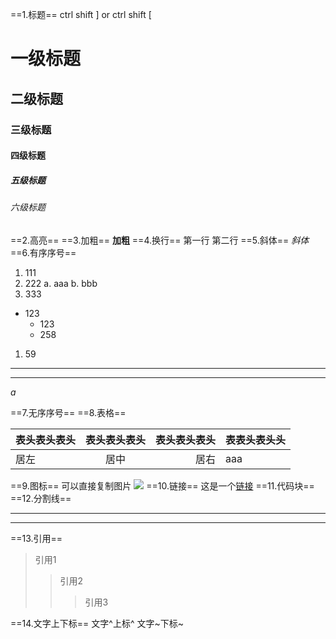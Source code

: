 ==1.标题== ctrl shift ] or ctrl shift [
# 一级标题
## 二级标题
### 三级标题
#### 四级标题
##### 五级标题
###### 六级标题
==2.高亮==
==3.加粗==
**加粗**
==4.换行==
第一行
第二行
==5.斜体==
*斜体*
==6.有序序号==
1. 111
2. 222
   a. aaa
   b. bbb
3. 333
- 123
  * 123
  * 258
1. 59
---
***
*a*


==7.无序序号==
==8.表格==

 | 表头表头表头 | 表头表头表头 | 表头表头表头 | 表表头表头头 |
 | ------------ | :----------: | -----------: | ------------ |
 | 居左         |     居中     |         居右 | aaa          |
==9.图标==
可以直接复制图片
![](图片路径)
==10.链接==
这是一个[链接](https://www.limfx.pro/ReadArticle/57/yi-zhong-xie-zuo-de-xin-fang-fa)
==11.代码块==
``
``
==12.分割线==
***
---
==13.引用==
>引用1
>>引用2
>>>引用3

==14.文字上下标==
文字^上标^
文字~下标~
